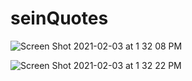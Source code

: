 # seinQuotes


![Screen Shot 2021-02-03 at 1 32 08 PM](https://user-images.githubusercontent.com/74464186/106942039-85482900-66d8-11eb-9853-5e865664de4c.png)

![Screen Shot 2021-02-03 at 1 32 22 PM](https://user-images.githubusercontent.com/74464186/106942079-95600880-66d8-11eb-876b-f6f9f827ece9.png)